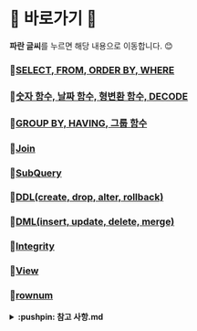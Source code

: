# :cherry_blossom: 바로가기 :cherry_blossom:
**파란 글씨**를 누르면 해당 내용으로 이동합니다. 😊

### :pushpin:[SELECT, FROM, ORDER BY, WHERE](./01SELECT_FROM_ORDERBY_WHERE.sql)

### :pushpin:[숫자 함수, 날짜 함수, 형변환 함수, DECODE](./02Functions.sql)

### :pushpin:[GROUP BY, HAVING, 그룹 함수](./03SelectGroupFunction.sql)

### :pushpin:[Join](./06Join.sql)

### :pushpin:[SubQuery](./05SubQuery.sql)

### :pushpin:[DDL(create, drop, alter, rollback)](./06DDL.sql)

### :pushpin:[DML(insert, update, delete, merge)](./07DML.sql)

### :pushpin:[Integrity](./08Integrity.sql)

### :pushpin:[View](./09View.sql)

### :pushpin:[rownum](./10Rownum.sql)

<details>
    <summary><strong>:pushpin: 참고 사항.md</strong></summary><br>
    &nbsp;&nbsp;&nbsp;&nbsp;&nbsp;&nbsp;- 참고 사이트<br>
    &nbsp;&nbsp;&nbsp;&nbsp;&nbsp;&nbsp;- 문자 입력시 주의사항<br>
    &nbsp;&nbsp;&nbsp;&nbsp;&nbsp;&nbsp;- 부정 연산자<br>
    &nbsp;&nbsp;&nbsp;&nbsp;&nbsp;&nbsp;- 화면 설정<br>
    &nbsp;&nbsp;&nbsp;&nbsp;&nbsp;&nbsp;- dual 테이블<br>
    &nbsp;&nbsp;&nbsp;&nbsp;&nbsp;&nbsp;- 별칭<br>
    &nbsp;&nbsp;&nbsp;&nbsp;&nbsp;&nbsp;- nvl 함수<br>
    &nbsp;&nbsp;&nbsp;&nbsp;&nbsp;&nbsp;- 불필요한 table 삭제 명령어<br>
    &nbsp;&nbsp;&nbsp;&nbsp;&nbsp;&nbsp;- 데이터 타입<br>
    &nbsp;&nbsp;&nbsp;&nbsp;&nbsp;&nbsp;- REM(주석)<br>
</details>